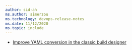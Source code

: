 ```yaml
---
author: sid-ah
ms.author: simerzou
ms.technology: devops-release-notes
ms.date: 11/12/2020
ms.topic: include
---
```

    
- [Improve YAML conversion in the classic build designer](#improve-yaml-conversion-in-the-classic-build-designer)

    
